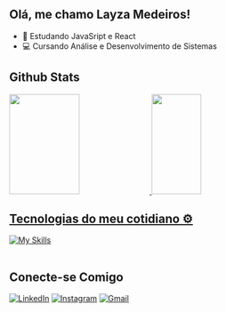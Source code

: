 ## Olá, me chamo Layza Medeiros!
- 👾 Estudando JavaSript e React
- 💻 Cursando Análise e Desenvolvimento de Sistemas


## Github Stats
  <div>
  <a href="https://github.com/layzamedeiros/">
  <img height="180em" width="50%" src="https://github-readme-stats.vercel.app/api?username=layzamedeiros&show_icons=true&theme=radical&include_all_commits=true&count_private=true"/>
  <img height="180em" width="42%" src="https://github-readme-stats.vercel.app/api/top-langs/?username=layzamedeiros&layout=compact&langs_count=7&theme=radical"/>
  </div>

## Tecnologias do meu cotidiano ⚙️

[![My Skills](https://skillicons.dev/icons?i=git,github,html,css,js,electron,figma)](https://skillicons.dev)
<table>
<!--   <img src="https://techstack-generator.vercel.app/js-icon.svg" alt="icon" width="65" height="65" />
  <tr>
    <td align="center" width="96">
        <img src="https://techstack-generator.vercel.app/js-icon.svg" alt="icon" width="65" height="65" />
      <br>Javascript
    </td>
    </td>
    <td align="center" width="96">
        <img src="https://techstack-generator.vercel.app/github-icon.svg" alt="icon" width="65" height="65" />
      <br>Github
    </td>
  <td align="center" width="96">
        <img src="https://techstack-generator.vercel.app/react-icon.svg" width="48" height="48" alt="react" />
      <br>React
    </td>
  </tr>
  <tr>
    <td align="center" width="96"> 
        <img src="https://user-images.githubusercontent.com/25181517/192108372-f71d70ac-7ae6-4c0d-8395-51d8870c2ef0.png" width="48" height="48" alt="Git" />
      <br>Git
    </td>
    <td align="center"  width="96">
        <img src="https://skillicons.dev/icons?i=html" width="48" height="48" alt="HTML" />
      <br>HTML
    </td>
    <td align="center" width="96">
        <img src="https://skillicons.dev/icons?i=css" width="48" height="48" alt="css" />
      <br>CSS
    </td>
     <td align="center" width="96">
        <img src="https://skillicons.dev/icons?i=electron" width="48" height="48" alt="electron" />
      <br>Electron
    </td>
 </tr> -->
</table>

## Conecte-se Comigo
[![LinkedIn](https://img.shields.io/badge/LinkedIn-0077B5?style=for-the-badge&logo=linkedin&logoColor=white)](https://www.linkedin.com/in/layza-medeiros-16392221b/) 
[![Instagram](https://img.shields.io/badge/Instagram-E4405F?style=for-the-badge&logo=instagram&logoColor=white)](https://www.instagram.com/layzamdrs/)
[![Gmail](https://img.shields.io/badge/Gmail-D14836?style=for-the-badge&logo=gmail&logoColor=white)](mailto:layzakathleen1@gmail.com)
